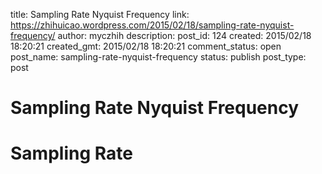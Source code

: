 title: Sampling Rate Nyquist Frequency
link: https://zhihuicao.wordpress.com/2015/02/18/sampling-rate-nyquist-frequency/
author: myczhih
description: 
post_id: 124
created: 2015/02/18 18:20:21
created_gmt: 2015/02/18 18:20:21
comment_status: open
post_name: sampling-rate-nyquist-frequency
status: publish
post_type: post

# Sampling Rate Nyquist Frequency

# Sampling Rate